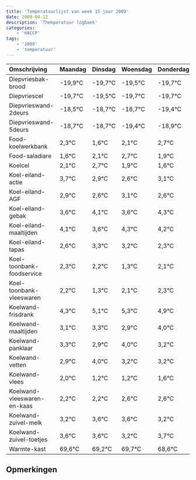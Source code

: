 ```yaml
---
title: 'Temperatuurlijst van week 15 jaar 2009'
date: 2009-04-12
description: 'Themperatuur logboek'
categories:
    - 'HACCP'
tags:
    - '2009'
    - 'temperatuur'
---
```

|Omschrijving|Maandag|Dinsdag|Woensdag|Donderdag|Vrijdag|Zaterdag|Zondag|
|:---|:---|:---|:---|:---|:---|:---|:---|
|Diepvriesbak-brood|-19,9°C|-19,7°C|-19,5°C|-19,7°C|-19,7°C|-20,4°C|-19,9°C|
|Diepvriescel|-19,7°C|-19,5°C|-19,7°C|-19,7°C|-20,4°C|-19,9°C|-19,3°C|
|Diepvrieswand-2deurs|-18,5°C|-18,7°C|-18,7°C|-19,4°C|-18,9°C|-18,3°C|-19,1°C|
|Diepvrieswand-5deurs|-18,7°C|-18,7°C|-19,4°C|-18,9°C|-18,3°C|-19,1°C|-19,4°C|
|Food-koelwerkbank|2,3°C|1,6°C|2,1°C|2,7°C|1,9°C|1,6°C|2,1°C|
|Food-saladiare|1,6°C|2,1°C|2,7°C|1,9°C|1,6°C|2,1°C|1,6°C|
|Koelcel|2,1°C|2,7°C|1,9°C|1,6°C|2,1°C|1,6°C|2,3°C|
|Koel-eiland-actie|3,7°C|2,9°C|2,6°C|3,1°C|2,6°C|3,3°C|3,2°C|
|Koel-eiland-AGF|2,9°C|2,6°C|3,1°C|2,6°C|3,3°C|3,2°C|2,3°C|
|Koel-eiland-gebak|3,6°C|4,1°C|3,6°C|4,3°C|4,2°C|3,3°C|4,1°C|
|Koel-eiland-maaltijden|4,1°C|3,6°C|4,3°C|4,2°C|3,3°C|4,1°C|4,3°C|
|Koel-eiland-tapas|2,6°C|3,3°C|3,2°C|2,3°C|3,1°C|3,3°C|2,9°C|
|Koel-toonbank-foodservice|2,3°C|2,2°C|1,3°C|2,1°C|2,3°C|1,9°C|3,0°C|
|Koel-toonbank-vleeswaren|2,2°C|1,3°C|2,1°C|2,3°C|1,9°C|3,0°C|2,2°C|
|Koelwand-frisdrank|4,3°C|5,1°C|5,3°C|4,9°C|6,0°C|5,2°C|5,2°C|
|Koelwand-maaltijden|3,1°C|3,3°C|2,9°C|4,0°C|3,2°C|3,2°C|3,6°C|
|Koelwand-panklaar|3,3°C|2,9°C|4,0°C|3,2°C|3,2°C|3,6°C|3,6°C|
|Koelwand-vetten|2,9°C|4,0°C|3,2°C|3,2°C|3,6°C|3,6°C|3,2°C|
|Koelwand-vlees|2,0°C|1,2°C|1,2°C|1,6°C|1,6°C|1,2°C|1,7°C|
|Koelwand-vleeswaren-en-kaas|2,2°C|2,2°C|2,6°C|2,6°C|2,2°C|2,7°C|1,6°C|
|Koelwand-zuivel-melk|3,2°C|3,6°C|3,6°C|3,2°C|3,7°C|2,6°C|3,2°C|
|Koelwand-zuivel-toetjes|3,6°C|3,6°C|3,2°C|3,7°C|2,6°C|3,2°C|2,9°C|
|Warmte-kast|69,6°C|69,2°C|69,7°C|68,6°C|69,2°C|68,9°C|68,8°C|

## Opmerkingen


